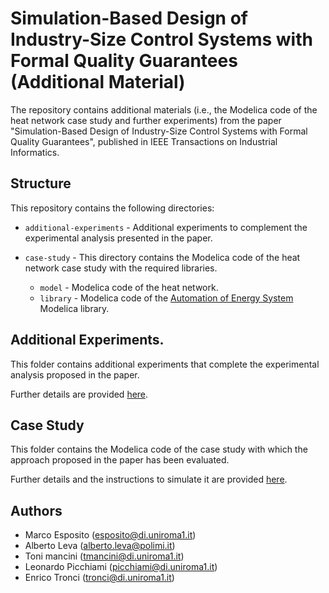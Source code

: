 # Simulation-Based Design of Industry-Size Control Systems with Formal Quality Guarantees (Additional Material)

The repository contains additional materials (i.e., the Modelica code of the heat network case study and further experiments) from the paper "Simulation-Based Design of Industry-Size Control Systems with Formal Quality Guarantees", published in IEEE Transactions on Industrial Informatics. 


## Structure

This repository contains the following directories:

* `additional-experiments` - Additional experiments to complement the experimental analysis presented in the paper.

* `case-study` - This directory contains the Modelica code of the heat network case study with the required libraries. 
    * `model` - Modelica code of the heat network.
    * `library` - Modelica code of the [Automation of Energy System](https://github.com/looms-polimi/Automation_of_Energy_Systems) Modelica library.


## Additional Experiments.

This folder contains additional experiments that complete the experimental analysis proposed in the paper.

Further details are provided [here](additional-experiments/README.md).


## Case Study

This folder contains the Modelica code of the case study with which the approach proposed in the paper has been evaluated.

Further details and the instructions to simulate it are provided [here](case-study/README.md).  



## Authors

* Marco Esposito ([esposito@di.uniroma1.it](esposito@di.uniroma1.it))
* Alberto Leva ([alberto.leva@polimi.it](alberto.leva@polimi.it))
* Toni mancini ([tmancini@di.uniroma1.it](tmancini@di.uniroma1.it))
* Leonardo Picchiami ([picchiami@di.uniroma1.it](picchiami@di.uniroma1.it))
* Enrico Tronci ([tronci@di.uniroma1.it](tronci@di.uniroma1.it))
